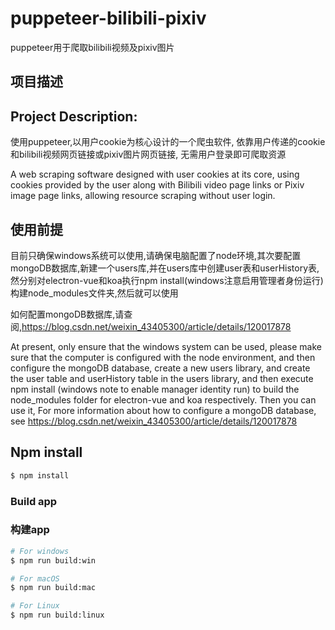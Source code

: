 # puppeteer-bilibili-pixiv

puppeteer用于爬取bilibili视频及pixiv图片

## 项目描述
## Project Description:

使用puppeteer,以用户cookie为核心设计的一个爬虫软件,
依靠用户传递的cookie和bilibili视频网页链接或pixiv图片网页链接,
无需用户登录即可爬取资源

A web scraping software designed with user cookies at its core,
using cookies provided by the user along with Bilibili video page links or Pixiv image page links,
allowing resource scraping without user login.

## 使用前提

目前只确保windows系统可以使用,请确保电脑配置了node环境,其次要配置mongoDB数据库,新建一个users库,并在users库中创建user表和userHistory表,然分别对electron-vue和koa执行npm install(windows注意启用管理者身份运行)构建node_modules文件夹,然后就可以使用

如何配置mongoDB数据库,请查阅,https://blog.csdn.net/weixin_43405300/article/details/120017878

At present, only ensure that the windows system can be used, please make sure that the computer is configured with the node environment, and then configure the mongoDB database, create a new users library, and create the user table and userHistory table in the users library, and then execute npm install (windows note to enable manager identity run) to build the node_modules folder for electron-vue and koa respectively. Then you can use it,
For more information about how to configure a mongoDB database, see https://blog.csdn.net/weixin_43405300/article/details/120017878

## Npm install

```bash
$ npm install
```

### Build app
### 构建app

```bash
# For windows
$ npm run build:win

# For macOS
$ npm run build:mac

# For Linux
$ npm run build:linux
```


